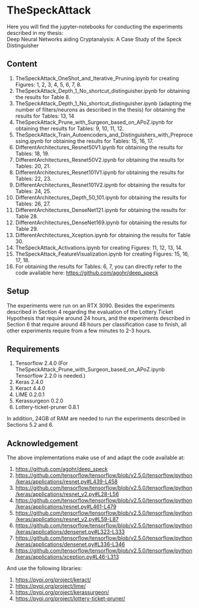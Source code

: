 # TheSpeckAttack

Here you will find the jupyter-notebooks for conducting the experiments described in my thesis:   
Deep Neural Networks aiding Cryptanalysis: A Case Study of the Speck Distinguisher

## Content

1. TheSpeckAttack_OneShot_and_Iterative_Pruning.ipynb for creating Figures: 1, 2, 3, 4, 5, 6, 7, 8.
2. TheSpeckAttack_Depth_1_No_shortcut_distinguisher.ipynb for obtaining the results for Table 8.
3. TheSpeckAttack_Depth_1_No_shortcut_distinguisher.ipynb (adapting the number of filters/neurons as described in the thesis) for obtaining the results for Tables: 13, 14 
4. TheSpeckAttack_Prune_with_Surgeon_based_on_APoZ.ipynb for obtaining ther results for Tables: 9, 10, 11, 12.
5. TheSpeckAttack_Train_Autoencoders_and_Distinguishers_with_Preprocessing.ipynb for obtaining the results for Tables: 15, 16, 17.
6. DifferentArchitectures_Resnet50V1.ipynb for obtaining the results for Tables: 18, 19.
7. DifferentArchitectures_Resnet50V2.ipynb for obtaining the results for Tables: 20, 21.
8. DifferentArchitectures_Resnet101V1.ipynb for obtaining the results for Tables: 22, 23.
9. DifferentArchitectures_Resnet101V2.ipynb for obtaining the results for Tables: 24, 25.
10. DifferentArchitectures_Depth_50_101.ipynb for obtaining the results for Tables: 26, 27.
11. DifferentArchitectures_DenseNet121.ipynb for obtaining the results for Table 28.
12. DifferentArchitectures_DenseNet169.ipynb for obtaining the results for Table 29.
13. DifferentArchitectures_Xception.ipynb for obtaining the results for Table 30.
14. TheSpeckAttack_Activations.ipynb for creating Figures: 11, 12, 13, 14.
15. TheSpeckAttack_FeatureVisualization.ipynb for creating Figures: 15, 16, 17, 18.
16. For obtaining the results for Tables: 6, 7, you can directly refer to the code available here: https://github.com/agohr/deep_speck

## Setup

The experiments were run on an RTX 3090. 
Besides the experiments described in Section 4 regarding the evaluation of the Lottery Ticket Hypothesis that require around 24 hours, and the experiments described in Section 6 that require around 48 hours per classification case to finish, all other experiments require from a few minutes to 2-3 hours.   

## Requirements

1. Tensorflow 2.4.0 (For TheSpeckAttack_Prune_with_Surgeon_based_on_APoZ.ipynb Tensorflow 2.2.0 is needed.)
2. Keras 2.4.0
3. Keract 4.4.0
4. LIME 0.2.0.1
5. Kerassurgeon 0.2.0
6. Lottery-ticket-pruner 0.8.1 

In addition, 24GB of RAM are needed to run the experiments described in Sections 5.2 and 6. 


## Acknowledgement

The above implementations make use of and adapt the code available at:

1. https://github.com/agohr/deep_speck
2. https://github.com/tensorflow/tensorflow/blob/v2.5.0/tensorflow/python/keras/applications/resnet.py#L439-L458
3. https://github.com/tensorflow/tensorflow/blob/v2.5.0/tensorflow/python/keras/applications/resnet_v2.py#L28-L56
4. https://github.com/tensorflow/tensorflow/blob/v2.5.0/tensorflow/python/keras/applications/resnet.py#L461-L479
5. https://github.com/tensorflow/tensorflow/blob/v2.5.0/tensorflow/python/keras/applications/resnet_v2.py#L59-L87
6. https://github.com/tensorflow/tensorflow/blob/v2.5.0/tensorflow/python/keras/applications/densenet.py#L323-L333
7. https://github.com/tensorflow/tensorflow/blob/v2.5.0/tensorflow/python/keras/applications/densenet.py#L336-L346 
8. https://github.com/tensorflow/tensorflow/blob/v2.5.0/tensorflow/python/keras/applications/xception.py#L46-L313

And use the following libraries:

1. https://pypi.org/project/keract/
2. https://pypi.org/project/lime/
3. https://pypi.org/project/kerassurgeon/
4. https://pypi.org/project/lottery-ticket-pruner/
